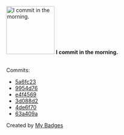 <img src="https://my-badges.github.io/my-badges/morning-commits.png" alt="I commit in the morning." title="I commit in the morning." width="128">
<strong>I commit in the morning.</strong>
<br><br>

Commits:

- <a href="https://github.com/ZuBB/dotfiles/commit/5a6fc23ee499d561dac96b595ed99a72bd3c161a">5a6fc23</a>
- <a href="https://github.com/ZuBB/dotfiles/commit/9954d7645ac17ffb146e766b2bb8224a175ae16b">9954d76</a>
- <a href="https://github.com/ZuBB/dotfiles/commit/e4f4569ed6e3b72857c30767fdd787acf118bf9e">e4f4569</a>
- <a href="https://github.com/ZuBB/dotfiles/commit/3d088d2297e40c32c1c5628c110ced1db913f6c5">3d088d2</a>
- <a href="https://github.com/ZuBB/dotfiles/commit/4de6f702abd09bee304fc68afa9718d61ef8765d">4de6f70</a>
- <a href="https://github.com/ZuBB/dotfiles/commit/63a409a8582665fc8552884300949abc822955e0">63a409a</a>


Created by <a href="https://github.com/my-badges/my-badges">My Badges</a>